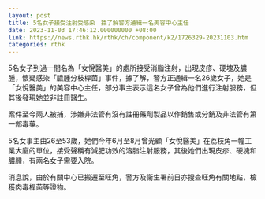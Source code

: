 ```yaml
---
layout: post
title: 5名女子接受注射受感染　據了解警方通緝一名美容中心主任
date: 2023-11-03 17:46:12.000000000 +08:00
link: https://news.rthk.hk/rthk/ch/component/k2/1726329-20231103.htm
categories: rthk
---
```


5名女子到過一間名為「女悅醫美」的處所接受消脂注射，出現皮疹、硬塊及膿腫，懷疑感染「膿腫分枝桿菌」事件，據了解，警方正通緝一名26歲女子，她是「女悅醫美」的美容中心主任，部分事主表示這名女子曾為他們進行注射服務，但其後發現她並非註冊醫生。

案件至今兩人被捕，涉嫌非法管有沒有註冊藥劑製品以作銷售或分銷及非法管有第一部毒藥。

5名女事主由26至53歲，她們今年6月至8月曾光顧「女悅醫美」在荔枝角一幢工業大廈的單位，接受聲稱有減肥功效的溶脂注射服務，其後她們出現皮疹、硬塊和膿腫，有兩名女子需要入院。

消息說，由於有關中心已搬遷至旺角，警方及衞生署前日亦搜查旺角有關地點，檢獲肉毒桿菌等證物。
